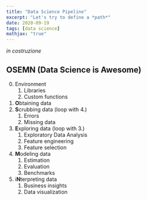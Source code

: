 ```yaml
---
title: "Data Science Pipeline"
excerpt: "Let's try to define a *path*"
date: 2020-09-19
tags: [data science]
mathjax: "true"
---
```


*in costruzione*

## OSEMN (Data Science is Awesome)
0. Environment
    1. Libraries
    2. Custom functions
1. **O**btaining data
2. **S**crubbing data (loop with 4.)
    1. Errors
    2. Missing data
3. **E**xploring data (loop with 3.)
    1. Exploratory Data Analysis
    2. Feature engineering
    3. Feature selection
4. **M**odeling data
    1. Estimation
    2. Evaluation
    3. Benchmarks
5. i**N**terpreting data
    1. Business insights
    2. Data visualization





